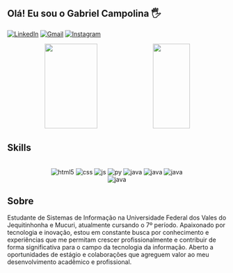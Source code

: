 
## Olá! Eu sou o Gabriel Campolina 🖐️ 
[![LinkedIn](https://img.shields.io/badge/LinkedIn-0077B5?style=for-the-badge&logo=linkedin&logoColor=white)](https://www.linkedin.com/in/gcampolinap/)
[![Gmail](https://img.shields.io/badge/Gmail-D14836?style=for-the-badge&logo=gmail&logoColor=white)](https://mail.google.com/mail/?view=cm&fs=1&to=gabriel.campolina%40ufvjm.edu.br&authuser=1)
[![Instagram](https://img.shields.io/badge/Instagram-E4405F?style=for-the-badge&logo=instagram&logoColor=white)](https://www.instagram.com/biel_campolina/)


<div align="center">  
  
  <img width="49%" height="195px" src="https://github-readme-stats.vercel.app/api?username=gcampolina&show_icons=true&count_private=true&title_color=80F7D4&icon_color=9d00ff&text_color=c9d1d9&bg_color=0d1117&border_color=fff0" /> 
  
  <img width="41%" height="195px" src="https://github-readme-stats.vercel.app/api/top-langs/?username=cristian-sbardelotto&layout=compact&title_color=80F7D4&text_color=fff&bg_color=0d1117&border_color=fff0" />
  
</div>


## Skills
<div align="center" style="display: inline_block"><br/>
    <img alt="html5" src="https://img.shields.io/badge/HTML5-E34F26?style=for-the-badge&logo=html5&logoColor=white" />
    <img alt="css" src="https://img.shields.io/badge/CSS3-1572B6?style=for-the-badge&logo=css3&logoColor=white" />
    <img alt="js" src="https://img.shields.io/badge/JavaScript-323330?style=for-the-badge&logo=javascript&logoColor=F7DF1E" />
    <img alt="py" src="https://img.shields.io/badge/Python-14354C?style=for-the-badge&logo=python&logoColor=white" />
    <img alt="java" src="https://img.shields.io/badge/Java-ED8B00?style=for-the-badge&logo=openjdk&logoColor=white" />
    <img alt="java" src="https://img.shields.io/badge/MySQL-00000F?style=for-the-badge&logo=mysql&logoColor=white" />
    <img alt="java" src="https://img.shields.io/badge/Django-092E20?style=for-the-badge&logo=django&logoColor=white" /> <br/>
    <img alt="java" src="https://img.shields.io/badge/Adobe%20Photoshop-31A8FF?style=for-the-badge&logo=Adobe%20Photoshop&logoColor=black" />
</div>

## Sobre
Estudante de Sistemas de Informação na Universidade Federal dos Vales do Jequitinhonha e Mucuri, atualmente cursando o 7º período. Apaixonado por tecnologia e inovação, estou em constante busca por conhecimento e experiências que me permitam crescer profissionalmente e contribuir de forma significativa para o campo da tecnologia da informação.
Aberto a oportunidades de estágio e colaborações que agreguem valor ao meu desenvolvimento acadêmico e profissional.
